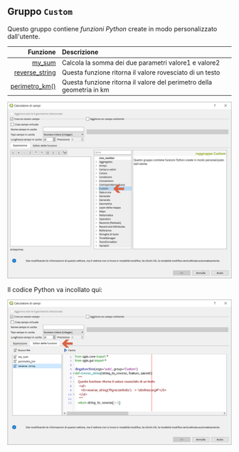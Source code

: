 ## Gruppo `Custom`

Questo gruppo contiene _funzioni Python_ create in modo personalizzato dall'utente.

 Funzione  | Descrizione
----------:|:-----------
[my_sum](my_sum.md)|Calcola la somma dei due parametri valore1 e valore2
[reverse_string](reverse_string.md)|Questa funzione ritorna il valore rovesciato di un testo
[perimetro_km()](perimetro_km().md)|Questa funzione ritorna il valore del perimetro della geometria in km 


<img src="/img/custom/gruppo_custom1.png">

Il codice Python va incollato qui:

<img src="/img/custom/editor_funzioni1.png">

